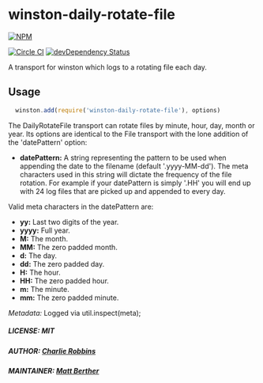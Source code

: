 # winston-daily-rotate-file

[![NPM](https://nodei.co/npm/winston-daily-rotate-file.png?downloads=true&downloadRank=true&stars=true)](https://www.npmjs.com/package/winston-daily-rotate-file/)

[![Circle CI](https://circleci.com/gh/winstonjs/winston-daily-rotate-file.svg?style=shield)](https://circleci.com/gh/winstonjs/winston-daily-rotate-file)
[![devDependency Status](https://david-dm.org/winstonjs/winston-daily-rotate-file.svg)](https://david-dm.org/winstonjs/winston-daily-rotate-file#info=devDependencies)


A transport for winston which logs to a rotating file each day.

## Usage

``` js
  winston.add(require('winston-daily-rotate-file'), options)
```

The DailyRotateFile transport can rotate files by minute, hour, day, month or year. Its options are identical to the File transport with the lone addition of the 'datePattern' option:

* __datePattern:__ A string representing the pattern to be used when appending the date to the filename (default '.yyyy-MM-dd'). The meta characters used in this string will dictate the frequency of the file rotation. For example if your datePattern is simply '.HH' you will end up with 24 log files that are picked up and appended to every day.

Valid meta characters in the datePattern are:

* __yy:__ Last two digits of the year.
* __yyyy:__ Full year.
* __M:__ The month.
* __MM:__ The zero padded month.
* __d:__ The day.
* __dd:__ The zero padded day.
* __H:__ The hour.
* __HH:__ The zero padded hour.
* __m:__ The minute.
* __mm:__ The zero padded minute.

*Metadata:* Logged via util.inspect(meta);

##### LICENSE: MIT
##### AUTHOR: [Charlie Robbins](https://github.com/indexzero)
##### MAINTAINER: [Matt Berther](https://github.com/mattberther)
